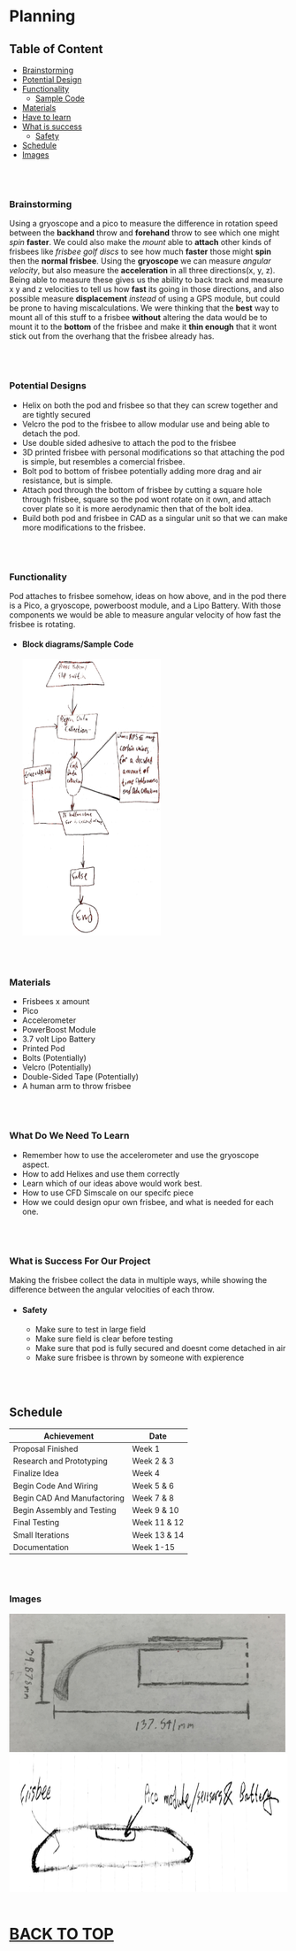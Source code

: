 # Planning

## Table of Content
* [Brainstorming](#brainstorming)
* [Potential Design](#potential-designs)
* [Functionality](#functionality)
   * [Sample Code](block-diagram/sample-code)
* [Materials](#materials)
* [Have to learn](#what-do-we-need-to-learn)
* [What is success](#what-is-success-for-our-project)
   * [Safety](#safety)
* [Schedule](#schedule)
* [Images](#images) 


<br>
<br>


### Brainstorming
Using a gryoscope and a pico to measure the difference in rotation speed between the **backhand** throw and **forehand** throw to see which one might *spin* **faster**. We could also make the *mount* able to **attach** other kinds of frisbees like *frisbee golf discs* to see how much **faster** those might **spin** then the **normal frisbee**. Using the **gryoscope** we can measure *angular velocity*, but also measure the **acceleration** in all three directions(x, y, z). Being able to measure these gives us the ability to back track and measure x y and z velocities to tell us how **fast** its going in those directions, and also possible measure **displacement** *instead* of using a GPS module, but could be prone to having miscalculations. We were thinking that the **best** way to mount all of this stuff to a frisbee **without** altering the data would be to mount it to the **bottom** of the frisbee and make it **thin enough** that it wont stick out from the overhang that the frisbee already has.

<br>
<br>

### Potential Designs

* Helix on both the pod and frisbee so that they can screw together and are tightly secured
* Velcro the pod to the frisbee to allow modular use and being able to detach the pod.
* Use double sided adhesive to attach the pod to the frisbee
* 3D printed frisbee with personal modifications so that attaching the pod is simple, but resembles a comercial frisbee.
* Bolt pod to bottom of frisbee potentially adding more drag and air resistance, but is simple.
* Attach pod through the bottom of frisbee by cutting a square hole through frisbee, square so the pod wont rotate on it own, and attach cover plate so it is more aerodynamic then that of the bolt idea.
* Build both pod and frisbee in CAD as a singular unit so that we can make more modifications to the frisbee.

<br>
<br>

### Functionality
Pod attaches to frisbee somehow, ideas on how above, and in the pod there is a Pico, a gryoscope, powerboost module, and a Lipo Battery. With those components we would be able to measure angular velocity of how fast the frisbee is rotating.

  * #### Block diagrams/Sample Code
    <img src="Images/SampleCode.jpg" alt="Sample Code" width="250" height="500">

<br>
<br>

### Materials 

* Frisbees x amount
* Pico
* Accelerometer 
* PowerBoost Module
* 3.7 volt Lipo Battery
* Printed Pod 
* Bolts (Potentially)
* Velcro (Potentially)
* Double-Sided Tape (Potentially)
* A human arm to throw frisbee

<br>
<br>

### What Do We Need To Learn

* Remember how to use the accelerometer and use the gryoscope aspect. 
* How to add Helixes and use them correctly
* Learn which of our ideas above would work best.
* How to use CFD Simscale on our specifc piece
* How we could design opur own frisbee, and what is needed for each one.

<br>
<br>

### What is Success For Our Project
Making the frisbee collect the data in multiple ways, while showing the difference between the angular velocities of each throw. 

  * #### Safety 

      * Make sure to test in large field
      * Make sure field is clear before testing
      * Make sure that pod is fully secured and doesnt come detached in air
      * Make sure frisbee is thrown by someone with expierence

<br>
<br>

## Schedule

Achievement   |   Date  |
------------- |-------- |
Proposal Finished | Week 1 |
Research and Prototyping | Week 2 & 3 |
Finalize Idea | Week 4 |
Begin Code And Wiring | Week 5 & 6 |
Begin CAD And Manufactoring | Week 7 & 8 |
Begin Assembly and Testing | Week 9 & 10 |
Final Testing | Week 11 & 12 |
Small Iterations | Week 13 & 14 |
Documentation | Week 1-15 |

<br>
<br>

### Images

<img src="Images/Original_Frisbee_Idea.jpg" alt="first design ideas" width="500" height="250">
<img src="Images/Frisbee Iteration v.1.JPG" alt="first design ideas" width="850" height="250">





<br>
<br>


# [BACK TO TOP](#planning)
